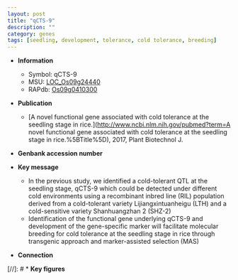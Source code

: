 ```yaml
---
layout: post
title: "qCTS-9"
description: ""
category: genes
tags: [seedling, development, tolerance, cold tolerance, breeding]
---
```


* **Information**  
    + Symbol: qCTS-9  
    + MSU: [LOC_Os09g24440](http://rice.uga.edu/cgi-bin/ORF_infopage.cgi?orf=LOC_Os09g24440)  
    + RAPdb: [Os09g0410300](https://rapdb.dna.affrc.go.jp/locus/?name=Os09g0410300)  

* **Publication**  
    + [A novel functional gene associated with cold tolerance at the seedling stage in rice.](http://www.ncbi.nlm.nih.gov/pubmed?term=A novel functional gene associated with cold tolerance at the seedling stage in rice.%5BTitle%5D), 2017, Plant Biotechnol J.

* **Genbank accession number**  

* **Key message**  
    + In the previous study, we identified a cold-tolerant QTL at the seedling stage, qCTS-9 which could be detected under different cold environments using a recombinant inbred line (RIL) population derived from a cold-tolerant variety Lijiangxintuanheigu (LTH) and a cold-sensitive variety Shanhuangzhan 2 (SHZ-2)
    + Identification of the functional gene underlying qCTS-9 and development of the gene-specific marker will facilitate molecular breeding for cold tolerance at the seedling stage in rice through transgenic approach and marker-assisted selection (MAS)

* **Connection**  

[//]: # * **Key figures**  


